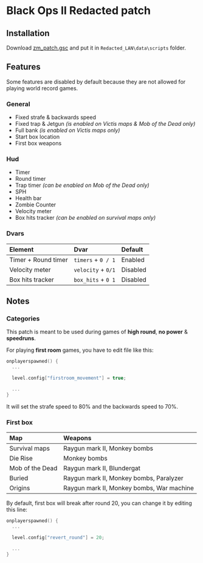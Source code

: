 # **Black Ops II Redacted patch**

## **Installation**

Download [zm_patch.gsc](https://github.com/SamRemix/scripts/blob/master/zm_patch.gsc) and put it in `Redacted_LAN\data\scripts` folder.

## **Features**

Some features are disabled by default because they are not allowed for playing world record games.

### General

- Fixed strafe & backwards speed
- Fixed trap & Jetgun *(is enabled on Victis maps & Mob of the Dead only)*
- Full bank *(is enabled on Victis maps only)*
- Start box location
- First box weapons

### Hud

- Timer
- Round timer
- Trap timer *(can be enabled on Mob of the Dead only)*
- SPH
- Health bar
- Zombie Counter
- Velocity meter
- Box hits tracker *(can be enabled on survival maps only)*

### Dvars

| Element             | Dvar               | Default  |
| :------------------ | :----------------- | :------- |
| Timer + Round timer | `timers` + `0 / 1` | Enabled  |
| Velocity meter      | `velocity` + `0/1` | Disabled |
| Box hits tracker    | `box_hits` + `0 1` | Disabled |

## **Notes**

### **Categories**

This patch is meant to be used during games of **high round**, **no power** & **speedruns**.

For playing **first room** games, you have to edit file like this:

```cpp
onplayerspawned() {
  ...

  level.config["firstroom_movement"] = true;

  ...
}
```

It will set the strafe speed to 80% and the backwards speed to 70%.

### **First box**

| Map             | Weapons                                   |
| :-------------- | :---------------------------------------- |
| Survival maps   | Raygun mark II, Monkey bombs              |
| Die Rise        | Monkey bombs                              |
| Mob of the Dead | Raygun mark II, Blundergat                |
| Buried          | Raygun mark II, Monkey bombs, Paralyzer   |
| Origins         | Raygun mark II, Monkey bombs, War machine |

By default, first box will break after round 20, you can change it by editing this line:

```cpp
onplayerspawned() {
  ...

  level.config["revert_round"] = 20;

  ...
}
```